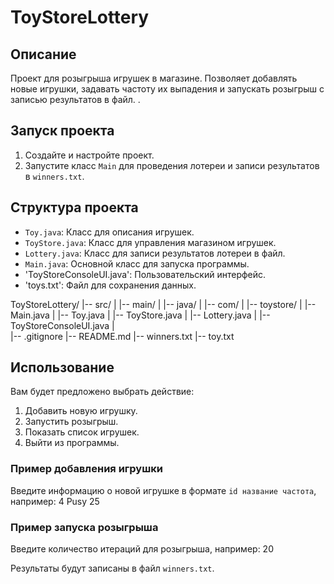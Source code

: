 ﻿# ToyStoreLottery

## Описание
Проект для розыгрыша игрушек в магазине. Позволяет добавлять новые игрушки, задавать частоту их выпадения и 
запускать розыгрыш с записью результатов в файл.
.
## Запуск проекта
1. Создайте и настройте проект.
2. Запустите класс `Main` для проведения лотереи и записи результатов в `winners.txt`.

## Структура проекта
- `Toy.java`: Класс для описания игрушек.
- `ToyStore.java`: Класс для управления магазином игрушек.
- `Lottery.java`: Класс для записи результатов лотереи в файл.
- `Main.java`: Основной класс для запуска программы.
- 'ToyStoreConsoleUI.java': Пользовательский интерфейс.
- 'toys.txt': Файл для сохранения данных.

ToyStoreLottery/
|-- src/
|   |-- main/
|       |-- java/
|           |-- com/
|               |-- toystore/
|                   |-- Main.java
|                   |-- Toy.java
|                   |-- ToyStore.java
|                   |-- Lottery.java
|                   |-- ToyStoreConsoleUI.java
|  
|-- .gitignore
|-- README.md
|-- winners.txt
|-- toy.txt

## Использование
Вам будет предложено выбрать действие:
1. Добавить новую игрушку.
2. Запустить розыгрыш.
3. Показать список игрушек.
4. Выйти из программы.

### Пример добавления игрушки
Введите информацию о новой игрушке в формате `id название частота`, например:
4 Pusy 25

### Пример запуска розыгрыша
Введите количество итераций для розыгрыша, например:
20

Результаты будут записаны в файл `winners.txt`.
